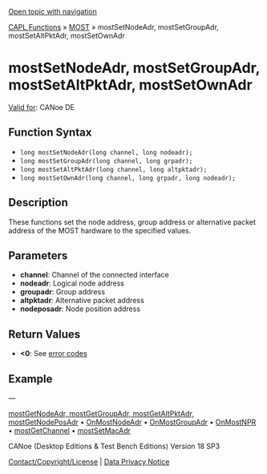 [Open topic with navigation](../../../../../CANoeDEFamily.htm#Topics/CAPLFunctions/MOST/Functions/CAPLfunctionMOSTSetNodeAdr.md)

[CAPL Functions](../../CAPLfunctions.md) » [MOST](../CAPLfunctionsMOSTOverview.md) » mostSetNodeAdr, mostSetGroupAdr, mostSetAltPktAdr, mostSetOwnAdr

# mostSetNodeAdr, mostSetGroupAdr, mostSetAltPktAdr, mostSetOwnAdr

[Valid for](../../../Shared/FeatureAvailability.md): CANoe DE

## Function Syntax

- `long mostSetNodeAdr(long channel, long nodeadr);`
- `long mostSetGroupAdr(long channel, long grpadr);`
- `long mostSetAltPktAdr(long channel, long altpktadr);`
- `long mostSetOwnAdr(long channel, long grpadr, long nodeadr);`

## Description

These functions set the node address, group address or alternative packet address of the MOST hardware to the specified values.

## Parameters

- **channel**: Channel of the connected interface
- **nodeadr**: Logical node address
- **groupadr**: Group address
- **altpktadr**: Alternative packet address
- **nodeposadr**: Node position address

## Return Values

- **\<0**: See [error codes](../CAPLfunctionsMOSTErrorCodes.md)

## Example

—

[mostGetNodeAdr, mostGetGroupAdr, mostGetAltPktAdr, mostGetNodePosAdr](CAPLfunctionMOSTGetNodeAdr.md) • [OnMostNodeAdr](../EventProcedures/CAPLfunctionOnMOSTNodeAdr.md) • [OnMostGroupAdr](../EventProcedures/CAPLfunctionOnMOSTGroupAdr.md) • [OnMostNPR](../EventProcedures/CAPLfunctionOnMOSTNPR.md) • [mostGetChannel](CAPLfunctionMOSTGetChannel.md) • [mostSetMacAdr](CAPLfunctionMOSTSetGetMacAdr.md)

CANoe (Desktop Editions & Test Bench Editions) Version 18 SP3

[Contact/Copyright/License](../../../Shared/ContactCopyrightLicense.md) | [Data Privacy Notice](https://www.vector.com/int/en/company/get-info/privacy-policy/)

